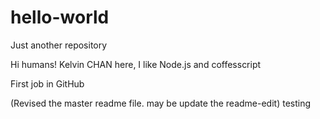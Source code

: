 # hello-world
Just another repository

Hi humans!
Kelvin CHAN here, I like Node.js and coffesscript

First job in GitHub


(Revised the master readme file. may be update the readme-edit) testing 
